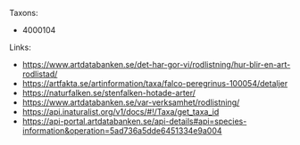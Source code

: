 Taxons:
- 4000104


Links:
- https://www.artdatabanken.se/det-har-gor-vi/rodlistning/hur-blir-en-art-rodlistad/
- https://artfakta.se/artinformation/taxa/falco-peregrinus-100054/detaljer
- https://naturfalken.se/stenfalken-hotade-arter/
- https://www.artdatabanken.se/var-verksamhet/rodlistning/
- https://api.inaturalist.org/v1/docs/#!/Taxa/get_taxa_id
- https://api-portal.artdatabanken.se/api-details#api=species-information&operation=5ad736a5dde6451334e9a004